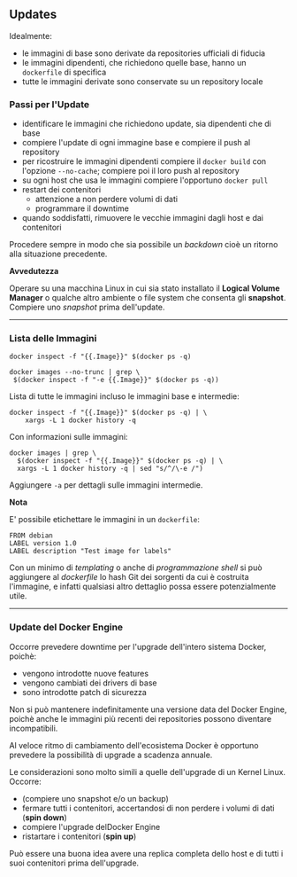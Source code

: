 ## Updates

Idealmente:
* le immagini di base sono derivate da repositories ufficiali di fiducia
* le immagini dipendenti, che richiedono quelle base, hanno un `dockerfile` di specifica
* tutte le immagini derivate sono conservate su un repository locale

### Passi per l'Update

* identificare le immagini che richiedono update, sia dipendenti che di base
* compiere l'update di ogni immagine base e compiere il push al repository
* per ricostruire le immagini dipendenti compiere il `docker build` con l'opzione `--no-cache`; compiere poi il loro push al repository
* su ogni host che usa le immagini compiere l'opportuno `docker pull`
* restart dei contenitori
    * attenzione a non perdere volumi di dati
    * programmare il downtime
* quando soddisfatti, rimuovere le vecchie immagini dagli host e dai contenitori

Procedere sempre in modo che sia possibile un _backdown_ cioè un ritorno alla situazione precedente.

**Avvedutezza**

Operare su una macchina Linux in cui sia stato installato il **Logical Volume Manager** o qualche altro ambiente o file system che consenta gli **snapshot**. Compiere uno _snapshot_ prima dell'update.

---

### Lista delle Immagini

```
docker inspect -f "{{.Image}}" $(docker ps -q)
```

```
docker images --no-trunc | grep \
 $(docker inspect -f "-e {{.Image}}" $(docker ps -q))
```
Lista di tutte le immagini incluso le immagini base e intermedie:
```
docker inspect -f "{{.Image}}" $(docker ps -q) | \
    xargs -L 1 docker history -q
```
Con informazioni sulle immagini:
```
docker images | grep \
  $(docker inspect -f "{{.Image}}" $(docker ps -q) | \
  xargs -L 1 docker history -q | sed "s/^/\-e /")
```
Aggiungere `-a` per dettagli sulle immagini intermedie.

**Nota**

E' possibile etichettare le immagini in un `dockerfile`:
```
FROM debian
LABEL version 1.0
LABEL description "Test image for labels"
```
Con un minimo di _templating_ o anche di _programmazione shell_ si può aggiungere al _dockerfile_ lo hash Git dei sorgenti da cui è costruita l'immagine, e infatti qualsiasi altro dettaglio possa essere potenzialmente utile.

---

### Update del Docker Engine

Occorre prevedere downtime per l'upgrade dell'intero sistema Docker, poichè:
* vengono introdotte nuove features
* vengono cambiati dei drivers di base
* sono introdotte patch di sicurezza

Non si può mantenere indefinitamente una versione data del Docker Engine, poichè anche le immagini più recenti dei repositories possono diventare incompatibili.

Al veloce ritmo di cambiamento dell'ecosistema Docker è opportuno prevedere la possibilità di upgrade a scadenza annuale.

Le considerazioni sono molto simili a quelle dell'upgrade di un Kernel Linux. Occorre:
* (compiere uno snapshot e/o un backup)
* fermare tutti i contenitori, accertandosi di non perdere i volumi di dati (**spin down**)
* compiere l'upgrade delDocker Engine
* ristartare i contenitori (**spin up**)

Può essere una buona idea avere una replica completa dello host e di tutti i suoi contenitori prima dell'upgrade.

